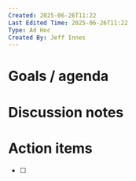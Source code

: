 ```yaml
---
Created: 2025-06-26T11:22
Last Edited Time: 2025-06-26T11:22
Type: Ad Hoc
Created By: Jeff Innes
---
```

# Goals / agenda

# Discussion notes

# Action items

- [ ]